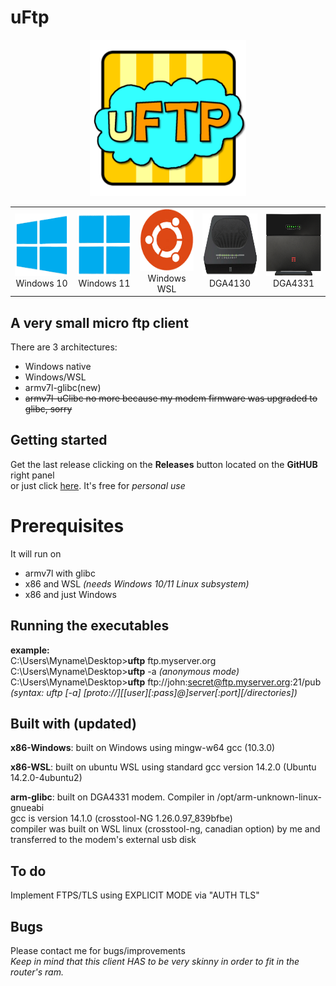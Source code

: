 # uFtp

<p align="center"><img src="img/uftp.png" alt="Exe-icon" width="250" height="250"></p>

<TABLE BORDER=0>
<TR>
<TD ALIGN=CENTER> <img src="img/win10.png" alt="w10-icon" width="100" height="100"><BR>Windows 10<BR></TD>
<TD ALIGN=CENTER> <img src="img/win11.png" alt="w11-icon" width="100" height="100"><BR>Windows 11<BR></TD>
<TD ALIGN=CENTER> <img src="img/wsl.png" alt="wsl-icon" width="100" height="100"><BR>Windows WSL<BR></TD>
<TD ALIGN=CENTER> <img src="img/DGA4130.png" alt="dga4130-icon" width="100" height="100"><BR>DGA4130<BR></TD>
<TD ALIGN=CENTER> <img src="img/DGA4331.png" alt="dga4331-icon" width="100" height="100"><BR>DGA4331<BR></TD>
</TR>
</TABLE>

## A very small micro ftp client
There are 3 architectures:<BR>
- Windows native<BR>
- Windows/WSL<BR>
- armv7l-glibc(new)<BR>
- ~~armv7l-uClibc no more because my modem firmware was upgraded to glibc, sorry~~<BR>

## Getting started
Get the last release clicking on the **Releases** button located on the **GitHUB** right panel<BR>
or just click [here](https://github.com/uomoukko/uFtp/releases/). It's free for *personal use*<BR>

# Prerequisites
It will run on<BR>
- armv7l with glibc<BR>
- x86 and WSL *(needs Windows 10/11 Linux subsystem)*<BR>
- x86 and just Windows<BR>

## Running the executables
**example:**<BR>
C:\Users\Myname\Desktop>**uftp** ftp.myserver.org<BR>
C:\Users\Myname\Desktop>**uftp** -a *(anonymous mode)*<BR>
C:\Users\Myname\Desktop>**uftp** ftp://john:secret@ftp.myserver.org:21/pub<BR>
*(syntax: uftp [-a] [proto://][[user][:pass]@]server[:port][/directories])*<BR>

## Built with (updated)
**x86-Windows**: built on Windows using mingw-w64 gcc (10.3.0)<BR>

**x86-WSL**: built on ubuntu WSL using standard gcc version 14.2.0 (Ubuntu 14.2.0-4ubuntu2)<BR>

**arm-glibc**: built on DGA4331 modem. Compiler in /opt/arm-unknown-linux-gnueabi<BR>
gcc is version 14.1.0 (crosstool-NG 1.26.0.97_839bfbe)<BR>
compiler was built on WSL linux (crosstool-ng, canadian option) by me and transferred to the modem's external usb disk<BR>



## To do
Implement FTPS/TLS using EXPLICIT MODE via "AUTH TLS"

## Bugs
Please contact me for bugs/improvements<BR>
*Keep in mind that this client HAS to be very skinny in order to fit in the router's ram.<BR>*

